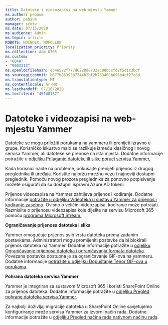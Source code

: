 ```yaml
---
title: Datoteke i videozapisi na web-mjestu Yammer
ms.author: pebaum
author: pebaum
manager: scotv
ms.date: 07/15/2020
ms.audience: Admin
ms.topic: article
ROBOTS: NOINDEX, NOFOLLOW
localization_priority: Priority
ms.collection: Adm_O365
ms.custom:
- "6040"
- "9003112"
ms.openlocfilehash: e34e522f777d6228d8732ac88b5cfd2f5d1c3bdf
ms.sourcegitcommit: b677b85395b7244b2bf2b753468b696b4cf27c8d
ms.translationtype: MT
ms.contentlocale: hr-HR
ms.lasthandoff: 07/16/2020
ms.locfileid: "45148187"
---
```

# <a name="files-and-videos-in-yammer"></a>Datoteke i videozapisi na web-mjestu Yammer

Datoteke se mogu priložiti porukama na yammeru ili prenijeti izravno u grupe. Korisničko iskustvo malo se razlikuje između klasičnog i novog servisa Yammer, ali datoteke se prenose na ista mjesta. Dodatne informacije potražite u [odjeljku Prilaganje datoteke ili slike poruci servisa Yammer](https://support.microsoft.com/office/attach-a-file-or-image-to-a-yammer-message-f576d4d1-ad66-4ce4-9c43-46cf75978dbf),  

Kada korisnici naiđe na probleme, pokušajte prenijeti prijenos iz drugog preglednika ili uređaja. Koristite najbržu mrežnu vezu i najnoviji dostupni preglednik. Pomoću novog prozora preglednika za ponovno potpisivanje možete osigurati da su dostupni ispravni Azure AD tokeni.

Prijenos videozapisa na Yammer zahtijeva prijenos i kodiranje. Dodatne informacije [potražite u odjeljku Videoteka u sustavu Yammer za prijenos i kodiranje zasebno](https://support.microsoft.com/office/video-posts-in-yammer-upload-and-encode-separately-5b3a348e-3a0a-4c4b-95b1-eabdf245ba25). Ovisno o veličini videozapisa, kodiranje može potrajati. Razmislite o prijenosu videozapisa koje dijelite na servisu Microsoft 365 pomoću [programa Microsoft Stream.](https://docs.microsoft.com/stream/overview)

**Ograničavanje prijenosa datoteka i slika**

Yammer omogućuje prijenos svih vrsta datoteka prema zadanim postavkama. Administratori mogu promijeniti postavke da bi blokirali prijenos datoteka na Yammer. Dodatne informacije potražite u [odjeljku Ograničavanje prijenosa datoteka i ograničavanja formata datoteka](https://docs.microsoft.com/yammer/configure-your-yammer-network/configure-yammer#restrict-who-can-upload-files-and-limit-file-formats). Povezana postavka dostupna je za ograničavanje GIF-ova na yammeru. Dodatne informacije [potražite u odjeljku Dopuštanje Tenor GIF-ova u porukama](https://docs.microsoft.com/yammer/configure-your-yammer-network/configure-yammer#allow-tenor-gifs-in-messages).

**Pohrana datoteka servisa Yammer**

Yammer je integriran sa sustavom Microsoft 365 i koristi SharePoint Online za prijenos datoteka. Dodatne informacije potražite u [odjeljku Pregled pohrane datoteka servisa Yammer](https://docs.microsoft.com/yammer/get-started-with-yammer/file-storage). 

Za najbolji doživljaj migracije datoteka u SharePoint Online savjetujemo konfiguriranje mreže servisa Yammer za izvorni način rada. Dodatne informacije potražite u [odjeljku Pregled načina rada nativnom načinu rada](https://docs.microsoft.com/yammer/configure-your-yammer-network/overview-native-mode). 